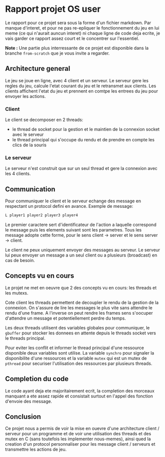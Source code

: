 # Rapport projet OS user

Le rapport pour ce projet sera sous la forme d'un fichier markdown. Par manque d'interet, et pour ne pas re-epliquer le fonctionnement du jeu en lui meme (ce qui n'aurait auncun interet) ni chaque ligne de code deja ecrite, je vais garder ce rapport assez court et le concentrer sur l'essentiel.

**Note :** Une partie plus interressante de ce projet est disponible dans la branche `from-scratch` que je vous invite a regarder.

## Architecture general

Le jeu se joue en ligne, avec 4 client et un serveur. Le  serveur gere les regles du jeu, calcule l'etat courant du jeu et le retransmet aux clients. Les clients affichent l'etat du jeu et prennent en comtpe les entrees du jeu pour envoyer les actions.

### Client

Le client se decomposer en 2 threads:
- le thread de socket pour la gestion et le maintien de la connexion socket avec le serveur
- le thread principal qui s'occupe du rendu et de prendre en compte les clics de la souris

### Le serveur

Le serveur n'est construit que sur un seul thread et gere la connexion avec les 4 clients.

## Communication

Pour communiquer le client et le serveur echange des message en respectant un protocol defini en avance. Exemple de message:
```sh
L player1 player2 player3 player4
```

Le premier caractere sert d'identificateur de l'action a laquelle correspond le message puis les elements suivant sont les parametres. Tous les message adopte cette forme, pour le sens client -> server et le sens server -> client.

Le client ne peux uniquement envoyer des messages au serveur.
Le serveur lui peux envoyer un message a un seul client ou a plusieurs (broadcast) en cas de besoin.

## Concepts vu en cours

Le projet ne met en oeuvre que 2 des concepts vu en cours: les threads et les mutexs.

Cote client les threads permettent de decoupler le rendu de la gestion de la connexion. On s'assure de lire les messages le plus vite sans attendre le rendu d'une frame. A l'inverse on peut rendre les frames sens s'oocuper d'attendre un message et potentiellement perdre du temps.

Les deux threads utilisent des variables globales pour communiquer, le `gbuffer` pour stocker les donnees en attente depuis le threads socket vers le threads principal.

Pour eviter les conflit et informer le thread principal d'une ressource disponible deux variables sont utilise. La variable `synchro` pour signaler la disponibilite d'une ressources et la variable `mutex` qui est un mutex de `pthread` pour securiser l'utilisation des ressources par plusieurs threads.

## Completion du code

Le code ayant deja ete majoritairement ecrit, la completion des morceaux manquant a ete assez rapide et consistait surtout en l'appel des fonction d'envoie des message.

## Conclusion 

Ce projet nous a permis de voir la mise en ouevre d'une architecture client / serveur pour un programme et de voir une utilisation des threads et des mutex en C (sans toutefois les implementer nous-memes), ainsi qued la creation d'un protocol personnaliser pour les message client / serveurs et transmettre les actions de jeu.